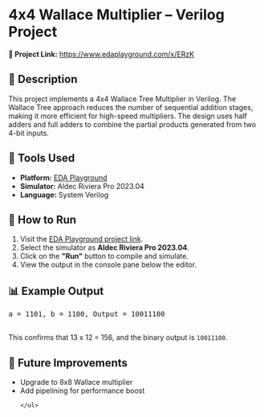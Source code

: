 <!DOCTYPE html>
<html lang="en">
<head>
  <meta charset="UTF-8">
  
 
    
</head>
<body>

  <h1>4x4 Wallace Multiplier – Verilog Project</h1>

  <div class="section">
    <strong>🔗 Project Link:</strong>
    <a href="https://www.edaplayground.com/x/ERzK" target="_blank">https://www.edaplayground.com/x/ERzK</a>
  </div>

  <div class="section">
    <h2>📌 Description</h2>
    <p>This project implements a 4x4 Wallace Tree Multiplier in Verilog. The Wallace Tree approach reduces the number of sequential addition stages, making it more efficient for high-speed multipliers. The design uses half adders and full adders to combine the partial products generated from two 4-bit inputs.</p>
  </div>

  <div class="section">
    <h2>🧰 Tools Used</h2>
    <ul>
      <li><strong>Platform:</strong> <a href="https://www.edaplayground.com" target="_blank">EDA Playground</a></li>
      <li><strong>Simulator:</strong> Aldec Riviera Pro 2023.04</li>
      <li><strong>Language:</strong> System Verilog </li>
    </ul>
  </div>

  <div class="section">
    <h2>🧪 How to Run</h2>
    <ol>
      <li>Visit the <a href="https://www.edaplayground.com/x/ERzK" target="_blank">EDA Playground project link</a>.</li>
      <li>Select the simulator as <strong>Aldec Riviera Pro 2023.04</strong>.</li>
      <li>Click on the <strong>"Run"</strong> button to compile and simulate.</li>
      <li>View the output in the console pane below the editor.</li>
    </ol>
  </div>

  <div class="section">
    <h2>📊 Example Output</h2>
    <pre>
a = 1101, b = 1100, Output = 10011100
    </pre>
    <p>This confirms that 13 x 12 = 156, and the binary output is <code>10011100</code>.</p>
  </div>

  <div class="section">
    <h2>🚀 Future Improvements</h2>
    <ul>
      <li>Upgrade to 8x8 Wallace multiplier</li>
      <li>Add pipelining for performance boost</li>
    
    </ul>
  </div>



</body>
</html>

